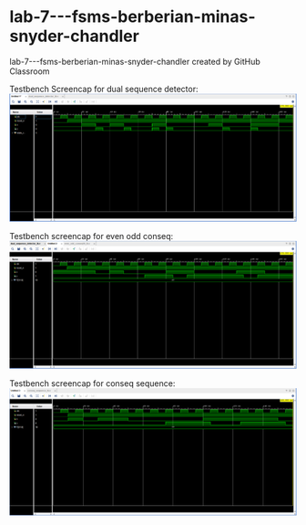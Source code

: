 # lab-7---fsms-berberian-minas-snyder-chandler
lab-7---fsms-berberian-minas-snyder-chandler created by GitHub Classroom


 Testbench Screencap for dual sequence detector: ![dual_sequence_detector_capture](dual_sequence_detector_capture.png)
 
 Testbench screencap for even odd conseq: ![even_odd_conseq00_capture](even_odd_conseq00_capture.png)
 
 Testbench screencap for conseq sequence: ![conseq_sequence_capture](conseq_sequence_capture.png)
